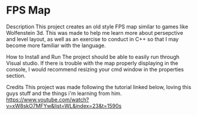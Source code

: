 # FPS Map

Description
This project creates an old style FPS map similar to games like Wolfenstein 3d. This was made to help me learn more about persepctive and level layout, as well as an exercise to conduct in C++ so that I may become more familiar with the language.

How to Install and Run
The project should be able to easily run through Visual studio. If there is trouble with the map properly displaying in the console, I would recommend resizing your cmd window in the properties section.

Credits
This project was made following the tutorial linked below, loving this guys stuff and the things i'm learning from him.
https://www.youtube.com/watch?v=xW8skO7MFYw&list=WL&index=23&t=1590s

